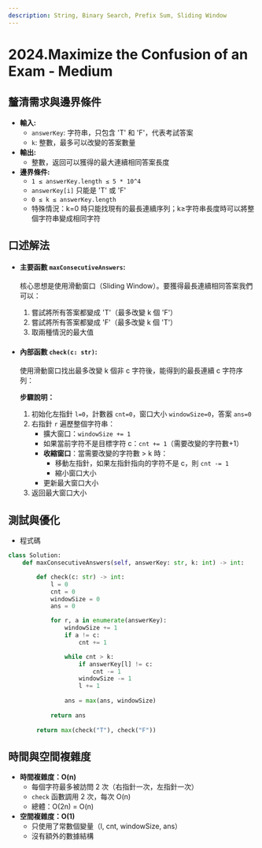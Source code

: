 ```yaml
---
description: String, Binary Search, Prefix Sum, Sliding Window
---
```


# 2024.Maximize the Confusion of an Exam - Medium

## 釐清需求與邊界條件

* **輸入:**
  * `answerKey`: 字符串，只包含 'T' 和 'F'，代表考試答案
  * `k`: 整數，最多可以改變的答案數量
* **輸出:**
  * 整數，返回可以獲得的最大連續相同答案長度
* **邊界條件:**
  * `1 ≤ answerKey.length ≤ 5 * 10^4`
  * `answerKey[i]` 只能是 'T' 或 'F'
  * `0 ≤ k ≤ answerKey.length`
  * 特殊情況：k=0 時只能找現有的最長連續序列；k≥字符串長度時可以將整個字符串變成相同字符

## 口述解法

*   #### 主要函數 `maxConsecutiveAnswers`:

    核心思想是使用滑動窗口（Sliding Window）。要獲得最長連續相同答案我們可以：

    1. 嘗試將所有答案都變成 'T'（最多改變 k 個 'F'）
    2. 嘗試將所有答案都變成 'F'（最多改變 k 個 'T'）
    3. 取兩種情況的最大值
*   #### 內部函數 `check(c: str)`:

    使用滑動窗口找出最多改變 k 個非 c 字符後，能得到的最長連續 c 字符序列：

    **步驟說明：**

    1. 初始化左指針 `l=0`，計數器 `cnt=0`，窗口大小 `windowSize=0`，答案 `ans=0`
    2. 右指針 `r` 遍歷整個字符串：
       * 擴大窗口：`windowSize += 1`
       * 如果當前字符不是目標字符 c：`cnt += 1`（需要改變的字符數+1）
       * **收縮窗口**：當需要改變的字符數 > k 時：
         * 移動左指針，如果左指針指向的字符不是 c，則 `cnt -= 1`
         * 縮小窗口大小
       * 更新最大窗口大小
    3. 返回最大窗口大小

## 測試與優化

* 程式碼

```python
class Solution:
    def maxConsecutiveAnswers(self, answerKey: str, k: int) -> int:

        def check(c: str) -> int:
            l = 0
            cnt = 0
            windowSize = 0
            ans = 0

            for r, a in enumerate(answerKey):
                windowSize += 1
                if a != c:
                    cnt += 1

                while cnt > k:
                    if answerKey[l] != c:
                        cnt -= 1
                    windowSize -= 1
                    l += 1
                
                ans = max(ans, windowSize)
            
            return ans
        
        return max(check("T"), check("F"))
```

## 時間與空間複雜度

* **時間複雜度：O(n)**
  * 每個字符最多被訪問 2 次（右指針一次，左指針一次）
  * `check` 函數調用 2 次，每次 O(n)
  * 總體：O(2n) = O(n)
* **空間複雜度：O(1)**
  * 只使用了常數個變量（l, cnt, windowSize, ans）
  * 沒有額外的數據結構
